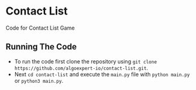 # Contact List

Code for Contact List Game

## Running The Code

- To run the code first clone the repository using `git clone https://github.com/algoexpert-io/contact-list.git`.
- Next `cd contact-list` and execute the `main.py` file with `python main.py` or `python3 main.py`.
